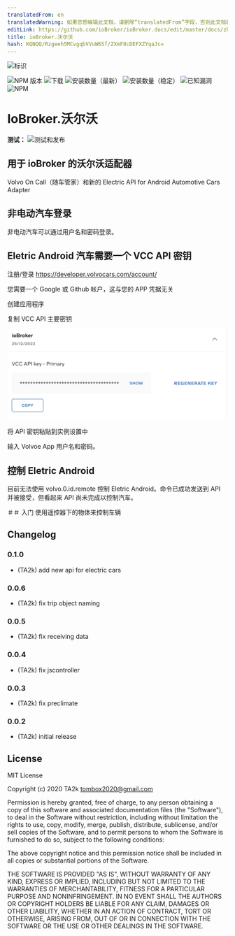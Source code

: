 ```yaml
---
translatedFrom: en
translatedWarning: 如果您想编辑此文档，请删除“translatedFrom”字段，否则此文档将再次自动翻译
editLink: https://github.com/ioBroker/ioBroker.docs/edit/master/docs/zh-cn/adapterref/iobroker.volvo/README.md
title: ioBroker.沃尔沃
hash: KQNQQ/Rzgeeh5MCvgqbVVuW6Sf/ZXmF8cDEFXZYqaJc=
---
```

![标识](../../../en/adapterref/iobroker.volvo/admin/volvo.png)

![NPM 版本](http://img.shields.io/npm/v/iobroker.volvo.svg)
![下载](https://img.shields.io/npm/dm/iobroker.volvo.svg)
![安装数量（最新）](http://iobroker.live/badges/volvo-installed.svg)
![安装数量（稳定）](http://iobroker.live/badges/volvo-stable.svg)
![已知漏洞](https://snyk.io/test/github/TA2k/ioBroker.volvo/badge.svg)
![NPM](https://nodei.co/npm/iobroker.volvo.png?downloads=true)

# IoBroker.沃尔沃
**测试：** ![测试和发布](https://github.com/TA2k/ioBroker.volvo/workflows/Test%20and%20Release/badge.svg)

## 用于 ioBroker 的沃尔沃适配器
Volvo On Call（随车管家）和新的 Electric API for Android Automotive Cars Adapter

## 非电动汽车登录
非电动汽车可以通过用户名和密码登录。

## Eletric Android 汽车需要一个 VCC API 密钥
注册/登录 <https://developer.volvocars.com/account/>

您需要一个 Google 或 Github 帐户，这与您的 APP 凭据无关

创建应用程序

复制 VCC API 主要密钥

![VCC API密钥](../../../en/adapterref/iobroker.volvo/vccapikey.png)

将 API 密钥粘贴到实例设置中

输入 Volvoe App 用户名和密码。

## 控制 Eletric Android
目前无法使用 volvo.0.id.remote 控制 Eletric Android。命令已成功发送到 API 并被接受，但看起来 API 尚未完成以控制汽车。

＃＃ 入门
使用遥控器下的物体来控制车辆

## Changelog

### 0.1.0

* (TA2k) add new api for electric cars
### 0.0.6

* (TA2k) fix trip object naming
  
### 0.0.5

* (TA2k) fix receiving data

### 0.0.4

* (TA2k) fix jscontroller
  
### 0.0.3

* (TA2k) fix preclimate

### 0.0.2

* (TA2k) initial release

## License

MIT License

Copyright (c) 2020 TA2k <tombox2020@gmail.com>

Permission is hereby granted, free of charge, to any person obtaining a copy
of this software and associated documentation files (the "Software"), to deal
in the Software without restriction, including without limitation the rights
to use, copy, modify, merge, publish, distribute, sublicense, and/or sell
copies of the Software, and to permit persons to whom the Software is
furnished to do so, subject to the following conditions:

The above copyright notice and this permission notice shall be included in all
copies or substantial portions of the Software.

THE SOFTWARE IS PROVIDED "AS IS", WITHOUT WARRANTY OF ANY KIND, EXPRESS OR
IMPLIED, INCLUDING BUT NOT LIMITED TO THE WARRANTIES OF MERCHANTABILITY,
FITNESS FOR A PARTICULAR PURPOSE AND NONINFRINGEMENT. IN NO EVENT SHALL THE
AUTHORS OR COPYRIGHT HOLDERS BE LIABLE FOR ANY CLAIM, DAMAGES OR OTHER
LIABILITY, WHETHER IN AN ACTION OF CONTRACT, TORT OR OTHERWISE, ARISING FROM,
OUT OF OR IN CONNECTION WITH THE SOFTWARE OR THE USE OR OTHER DEALINGS IN THE
SOFTWARE.